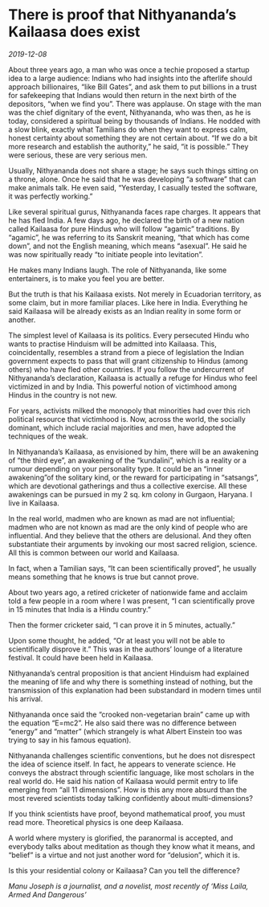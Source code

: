 # There is proof that Nithyananda’s Kailaasa does exist

*2019-12-08*

About three years ago, a man who was once a techie proposed a startup
idea to a large audience: Indians who had insights into the afterlife
should approach billionaires, “like Bill Gates”, and ask them to put
billions in a trust for safekeeping that Indians would then return in
the next birth of the depositors, “when we find you”. There was
applause. On stage with the man was the chief dignitary of the event,
Nithyananda, who was then, as he is today, considered a spiritual being
by thousands of Indians. He nodded with a slow blink, exactly what
Tamilians do when they want to express calm, honest certainty about
something they are not certain about. “If we do a bit more research and
establish the authority,” he said, “it is possible.” They were serious,
these are very serious men.

Usually, Nithyananda does not share a stage; he says such things sitting
on a throne, alone. Once he said that he was developing “a software”
that can make animals talk. He even said, “Yesterday, I casually tested
the software, it was perfectly working.”

Like several spiritual gurus, Nithyananda faces rape charges. It appears
that he has fled India. A few days ago, he declared the birth of a new
nation called Kailaasa for pure Hindus who will follow “agamic”
traditions. By “agamic”, he was referring to its Sanskrit meaning, “that
which has come down”, and not the English meaning, which means
“asexual”. He said he was now spiritually ready “to initiate people into
levitation”.

He makes many Indians laugh. The role of Nithyananda, like some
entertainers, is to make you feel you are better.

But the truth is that his Kailaasa exists. Not merely in Ecuadorian
territory, as some claim, but in more familiar places. Like here in
India. Everything he said Kailaasa will be already exists as an Indian
reality in some form or another.

The simplest level of Kailaasa is its politics. Every persecuted Hindu
who wants to practise Hinduism will be admitted into Kailaasa. This,
coincidentally, resembles a strand from a piece of legislation the
Indian government expects to pass that will grant citizenship to Hindus
(among others) who have fled other countries. If you follow the
undercurrent of Nithyananda’s declaration, Kailaasa is actually a refuge
for Hindus who feel victimized in and by India. This powerful notion of
victimhood among Hindus in the country is not new.

For years, activists milked the monopoly that minorities had over this
rich political resource that victimhood is. Now, across the world, the
socially dominant, which include racial majorities and men, have adopted
the techniques of the weak.

In Nithyananda’s Kailaasa, as envisioned by him, there will be an
awakening of “the third eye”, an awakening of the “kundalini”, which is
a reality or a rumour depending on your personality type. It could be an
“inner awakening”of the solitary kind, or the reward for participating
in “satsangs”, which are devotional gatherings and thus a collective
exercise. All these awakenings can be pursued in my 2 sq. km colony in
Gurgaon, Haryana. I live in Kailaasa.

In the real world, madmen who are known as mad are not influential;
madmen who are not known as mad are the only kind of people who are
influential. And they believe that the others are delusional. And they
often substantiate their arguments by invoking our most sacred religion,
science. All this is common between our world and Kailaasa.

In fact, when a Tamilian says, “It can been scientifically proved”, he
usually means something that he knows is true but cannot prove.

About two years ago, a retired cricketer of nationwide fame and acclaim
told a few people in a room where I was present, “I can scientifically
prove in 15 minutes that India is a Hindu country.”

Then the former cricketer said, “I can prove it in 5 minutes, actually.”

Upon some thought, he added, “Or at least you will not be able to
scientifically disprove it.” This was in the authors’ lounge of a
literature festival. It could have been held in Kailaasa.

Nithyananda’s central proposition is that ancient Hinduism had explained
the meaning of life and why there is something instead of nothing, but
the transmission of this explanation had been substandard in modern
times until his arrival.

Nithyananda once said the “crooked non-vegetarian brain” came up with
the equation “E=mc2”. He also said there was no difference between
“energy” and “matter” (which strangely is what Albert Einstein too was
trying to say in his famous equation).

Nithyananda challenges scientific conventions, but he does not
disrespect the idea of science itself. In fact, he appears to venerate
science. He conveys the abstract through scientific language, like most
scholars in the real world do. He said his nation of Kailaasa would
permit entry to life emerging from “all 11 dimensions”. How is this any
more absurd than the most revered scientists today talking confidently
about multi-dimensions?

If you think scientists have proof, beyond mathematical proof, you must
read more. Theoretical physics is one deep Kailaasa.

A world where mystery is glorified, the paranormal is accepted, and
everybody talks about meditation as though they know what it means, and
“belief” is a virtue and not just another word for “delusion”, which it
is.

Is this your residential colony or Kailaasa? Can you tell the
difference?

*Manu Joseph is a journalist, and a novelist, most recently of ‘Miss
Laila, Armed And Dangerous’*
